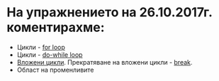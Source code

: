 # На упражнението на 26.10.2017г. коментирахме:

* Цикли - [for loop](http://en.cppreference.com/w/cpp/language/for)
* Цикли - [do-while loop](http://en.cppreference.com/w/cpp/language/do)
* [Вложени цикли](https://www.tutorialspoint.com/cplusplus/cpp_nested_loops.htm). Прекратяване на вложени цикли - [break](http://en.cppreference.com/w/cpp/language/break).
* Област на променливите
